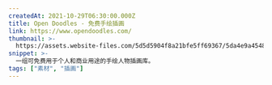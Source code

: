 ```yaml
---
createdAt: 2021-10-29T06:30:00.000Z
title: Open Doodles - 免费手绘插画
link: https://www.opendoodles.com/
thumbnail: >-
  https://assets.website-files.com/5d5d5904f8a21bfe5ff69367/5da4e9a454896ed80730e86b_icon-256w.png
snippet: >-
  一组可免费用于个人和商业用途的手绘人物插画库。
tags: ["素材", "插画"]
---
```

